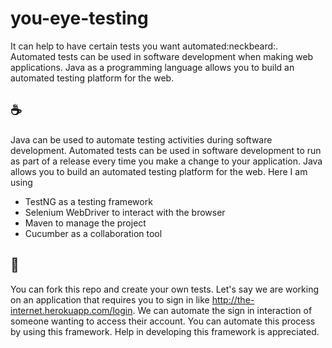 # you-eye-testing
It can help to have certain tests you want automated:neckbeard:. Automated tests can be used in software development when making web applications. Java as a programming language allows you to build an automated testing platform for the web.

## :coffee:

Java can be used to automate testing activities during software development. Automated tests can be used in software development to run as part of a release every time you make a change to your application. Java allows you to build an automated testing platform for the web. Here I am using
- TestNG as a testing framework
- Selenium WebDriver to interact with the browser
- Maven to manage the project
- Cucumber as a collaboration tool

## :running:

You can fork this repo and create your own tests. Let's say we are working on an application that requires you to sign in like http://the-internet.herokuapp.com/login. We can automate the sign in interaction of someone wanting to access their account. You can automate this process by using this framework.
Help in developing this framework is appreciated.